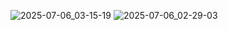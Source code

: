 ![2025-07-06_03-15-19](https://github.com/user-attachments/assets/28fd36f6-b06b-4358-a374-bb99f39e3c27)
![2025-07-06_02-29-03](https://github.com/user-attachments/assets/68a92571-9d4f-4d25-9576-4ad4460d77a0)
